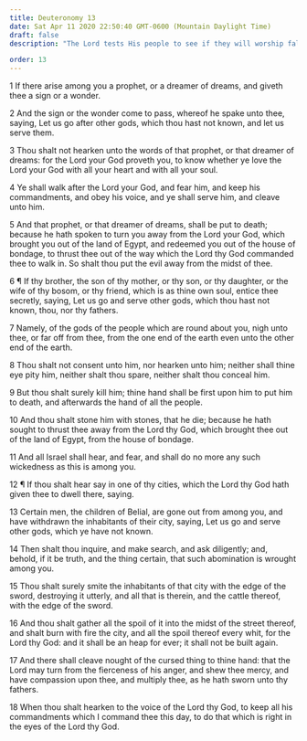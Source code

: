 ```yaml
---
title: Deuteronomy 13
date: Sat Apr 11 2020 22:50:40 GMT-0600 (Mountain Daylight Time)
draft: false
description: "The Lord tests His people to see if they will worship false gods—Prophets, dreamers, relatives, or friends who advocate worship of false gods will be put to death—Idolatrous cities will be destroyed."

order: 13
---
```

    
1 If there arise among you a prophet, or a dreamer of dreams, and giveth thee a sign or a wonder.

2 And the sign or the wonder come to pass, whereof he spake unto thee, saying, Let us go after other gods, which thou hast not known, and let us serve them.

3 Thou shalt not hearken unto the words of that prophet, or that dreamer of dreams: for the Lord your God proveth you, to know whether ye love the Lord your God with all your heart and with all your soul.

4 Ye shall walk after the Lord your God, and fear him, and keep his commandments, and obey his voice, and ye shall serve him, and cleave unto him.

5 And that prophet, or that dreamer of dreams, shall be put to death; because he hath spoken to turn you away from the Lord your God, which brought you out of the land of Egypt, and redeemed you out of the house of bondage, to thrust thee out of the way which the Lord thy God commanded thee to walk in. So shalt thou put the evil away from the midst of thee.

6 ¶ If thy brother, the son of thy mother, or thy son, or thy daughter, or the wife of thy bosom, or thy friend, which is as thine own soul, entice thee secretly, saying, Let us go and serve other gods, which thou hast not known, thou, nor thy fathers.

7 Namely, of the gods of the people which are round about you, nigh unto thee, or far off from thee, from the one end of the earth even unto the other end of the earth.

8 Thou shalt not consent unto him, nor hearken unto him; neither shall thine eye pity him, neither shalt thou spare, neither shalt thou conceal him.

9 But thou shalt surely kill him; thine hand shall be first upon him to put him to death, and afterwards the hand of all the people.

10 And thou shalt stone him with stones, that he die; because he hath sought to thrust thee away from the Lord thy God, which brought thee out of the land of Egypt, from the house of bondage.

11 And all Israel shall hear, and fear, and shall do no more any such wickedness as this is among you.

12 ¶ If thou shalt hear say in one of thy cities, which the Lord thy God hath given thee to dwell there, saying.

13 Certain men, the children of Belial, are gone out from among you, and have withdrawn the inhabitants of their city, saying, Let us go and serve other gods, which ye have not known.

14 Then shalt thou inquire, and make search, and ask diligently; and, behold, if it be truth, and the thing certain, that such abomination is wrought among you.

15 Thou shalt surely smite the inhabitants of that city with the edge of the sword, destroying it utterly, and all that is therein, and the cattle thereof, with the edge of the sword.

16 And thou shalt gather all the spoil of it into the midst of the street thereof, and shalt burn with fire the city, and all the spoil thereof every whit, for the Lord thy God: and it shall be an heap for ever; it shall not be built again.

17 And there shall cleave nought of the cursed thing to thine hand: that the Lord may turn from the fierceness of his anger, and shew thee mercy, and have compassion upon thee, and multiply thee, as he hath sworn unto thy fathers.

18 When thou shalt hearken to the voice of the Lord thy God, to keep all his commandments which I command thee this day, to do that which is right in the eyes of the Lord thy God.
